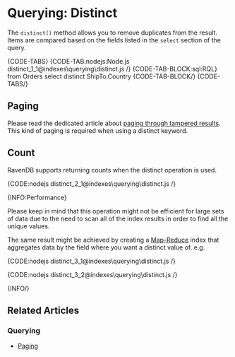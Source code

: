 # Querying: Distinct

The `distinct()` method allows you to remove duplicates from the result. Items are compared based on the fields listed in the `select` section of the query. 

{CODE-TABS}
{CODE-TAB:nodejs:Node.js distinct_1_1@indexes\querying\distinct.js /}
{CODE-TAB-BLOCK:sql:RQL}
from Orders 
select distinct ShipTo.Country 
{CODE-TAB-BLOCK/}
{CODE-TABS/}

## Paging 

Please read the dedicated article about [paging through tampered results](../../indexes/querying/paging#paging-through-tampered-results). This kind of paging is required when using a distinct keyword.

## Count

RavenDB supports returning counts when the distinct operation is used.

{CODE:nodejs distinct_2_1@indexes\querying\distinct.js /}

{INFO:Performance}

Please keep in mind that this operation might not be efficient for large sets of data due to the need to scan all of the index results in order to find all the unique values.

The same result might be achieved by creating a [Map-Reduce](../../indexes/map-reduce-indexes) index that aggregates data by the field where you want a distinct value of. e.g.

{CODE:nodejs distinct_3_1@indexes\querying\distinct.js /}

{CODE:nodejs distinct_3_2@indexes\querying\distinct.js /}

{INFO/}

## Related Articles

### Querying

- [Paging](../../indexes/querying/paging)
